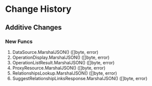 # Change History

## Additive Changes

### New Funcs

1. DataSource.MarshalJSON() ([]byte, error)
1. OperationDisplay.MarshalJSON() ([]byte, error)
1. OperationListResult.MarshalJSON() ([]byte, error)
1. ProxyResource.MarshalJSON() ([]byte, error)
1. RelationshipsLookup.MarshalJSON() ([]byte, error)
1. SuggestRelationshipLinksResponse.MarshalJSON() ([]byte, error)
